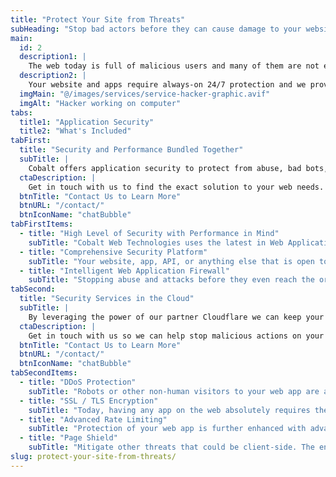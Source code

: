 ```yaml
---
title: "Protect Your Site from Threats"
subHeading: "Stop bad actors before they can cause damage to your website."
main:
  id: 2
  description1: |
    The web today is full of malicious users and many of them are not even human. Are your web applications and sites protected and secure from outside attacks and abuse?
  description2: |
    Your website and apps require always-on 24/7 protection and we provide that in all of our hosted solutions.
  imgMain: "@/images/services/service-hacker-graphic.avif"
  imgAlt: "Hacker working on computer"
tabs:
  title1: "Application Security"
  title2: "What's Included"
tabFirst:
  title: "Security and Performance Bundled Together"
  subTitle: |
    Cobalt offers application security to protect from abuse, bad bots, DDoS attacks, and thwart suspicious activity.
  ctaDescription: |
    Get in touch with us to find the exact solution to your web needs.
  btnTitle: "Contact Us to Learn More"
  btnURL: "/contact/"
  btnIconName: "chatBubble"
tabFirstItems:
  - title: "High Level of Security with Performance in Mind"
    subTitle: "Cobalt Web Technologies uses the latest in Web Application Firewalls and monitoring technology to stop bad bots, DDoS attacks, and suspicious payloads. We partner with Cloudflare, who is a global leader in network security, to provide powerful application security."
  - title: "Comprehensive Security Platform"
    subTitle: "Your website, app, API, or anything else that is open to the web is vulnerable to attack and abuse. We offer security, compliance, and privacy functions while still delivering accelerated performance."
  - title: "Intelligent Web Application Firewall"
    subTitle: "Stopping abuse and attacks before they even reach the origin server is paramount to application security. Our web application firewall sits in front of the origin server and any request from the internet is checked using an intelligent analysis before it is allowed to make a connection. This intermediate step creates an extra layer of security for your web apps and does not degrade performance."
tabSecond:
  title: "Security Services in the Cloud"
  subTitle: |
    By leveraging the power of our partner Cloudflare we can keep your web app secure from their global edge network of 300 data centers in more than 100 countries across the globe. This allows us to provide incredible performance, reliability, and scalability.
  ctaDescription: |
    Get in touch with us so we can help stop malicious actions on your web apps and protect your digital assets and customers from  threats.
  btnTitle: "Contact Us to Learn More"
  btnURL: "/contact/"
  btnIconName: "chatBubble"
tabSecondItems:
  - title: "DDoS Protection"
    subTitle: "Robots or other non-human visitors to your web app are a normal thing. Some bots are good such as search engine crawlers or social network bots. Some bots are bad such as scrapers, spammers, brute-force attackers, card testers, and many more. Our security partner Cloudflare provides an intelligent analysis of all bots and determines which are good while denying access to the bad bots."
  - title: "SSL / TLS Encryption"
    subTitle: "Today, having any app on the web absolutely requires the connection to be secure for your visitors and other apps. Implementing SSL is handled by us and we keep your visitor's data securely encrypted across the internet."
  - title: "Advanced Rate Limiting"
    subTitle: "Protection of your web app is further enhanced with advanced rate limiting. When an attacker attempts to brute-force access potentially vulnerable vectors of your app, such as a login or payment page, the rate limiter stops them before the attack can proceed."
  - title: "Page Shield"
    subTitle: "Mitigate other threats that could be client-side. The end user's browser is also a common point of attack and Page Shield detects malicious behavior on their browser. Page Shield prevents attacks that target vulnerable JavaScript dependencies."
slug: protect-your-site-from-threats/
---
```

